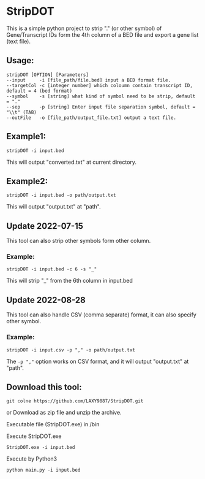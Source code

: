 # StripDOT
This is a simple python project to strip "." (or other symbol) of Gene/Transcript IDs form the 4th column of a BED file and export a gene list (text file).

## Usage:
    stripDOT [OPTION] [Parameters]
    --input     -i [file_path/file.bed] input a BED format file.
    --targetCol -c [integer number] which coloumn contain transcript ID, default = 4 (bed format)
    --symbol    -s [string] what kind of symbol need to be strip, default = "."
    --sep       -p [string] Enter input file separation symbol, default = "\\t" (TAB)
    --outFile   -o [file_path/output_file.txt] output a text file.

## Example1:
`stripDOT -i input.bed`

This will output "converted.txt" at current directory.

## Example2:
`stripDOT -i input.bed -o path/output.txt`

This will output "output.txt" at "path".

## Update 2022-07-15
This tool can also strip other symbols form other column.

### Example:
`stripDOT -i input.bed -c 6 -s "_"`

This will strip "_" from the 6th column in input.bed 

## Update 2022-08-28
This tool can also handle CSV (comma separate) format, it can also specify other symbol.

### Example:
`stripDOT -i input.csv -p "," -o path/output.txt`

The `-p ","` option works on CSV format, and it will output "output.txt" at "path".

## Download this tool:
`git colne https://github.com/LAXY9887/StripDOT.git`

or 
Download as zip file and unzip the archive.

Executable file (StripDOT.exe) in /bin

Execute StripDOT.exe

`StripDOT.exe -i input.bed`

Execute by Python3

`python main.py -i input.bed`

